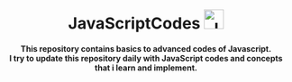  <h1 align="center"><b>JavaScriptCodes</b> <img src="https://cdn.jsdelivr.net/gh/devicons/devicon/icons/javascript/javascript-original.svg" alt="JSLOGO" width="35" height="35"></h1>

<h4 align="center">This repository contains basics to advanced codes of Javascript.<br>
I try to update this repository daily with JavaScript codes and
concepts that i learn and implement.</h4>
